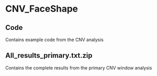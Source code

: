 # CNV_FaceShape

## Code
Contains example code from the CNV analysis

## All_results_primary.txt.zip
Contains the complete results from  the primary CNV window analysis
